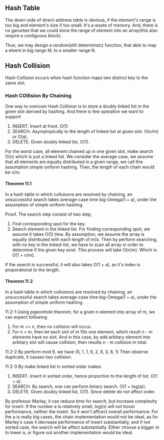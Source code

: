 ## Hash Table ##
The down-side of direct-address table is obvious, if the element's range is too big and element's size if too small. It's a waste of memory. And, there is no garuntee that we could store the range of element into an array(this also require a contiguous block). 

Thus, we may design a random(still determinstc) function, that able to map a eleent in big range M, to a smaller range N. 

## Hash Collision ##
Hash Collision occurs when hash function maps two distinct key to the same slot. 

### Hash COllision By Chaining ###
One way to overcom Hash Collision is to store a doubly linked list in the given slot derived by hashing.
And there is few operation we want to support
1. INSERT. Insert at front. O(1)
2. SEARCH. Asymptopically to the length of linked-list at given slot. O(n/m) or O(a).
3. DELETE. Given doubly linked list, O(1). 

For the worst case, all element chained up in one given slot, make search O(n) which is just a linked list.
We consider the average case, we assume that all elements are equally distributed in a given range, we call this assumption simple uniform hashing. Then, the length of each chain would  be n/m. 


#### Theorem 11.1 ####
In a hash table in which colluisons are resolved by chaining, an unsuccessful search takes average-case time big-Omega(1 + a), under the assumption of simple uniform hashing. 

Proof. The search step consist of two step,
1. Find corresponding spot for the key.
2. Search element in the linked list.
For finding corresponding spot, we assume it takes O(1) time. 
By assumption, we assume the array is equally distributed with each length of m/a. Then by perform searching, with no key in the linked-list, we have to scan all array in order to determine if the given key exist. This process will take O(n/m). Which is O(1 + n/m). 

If the search is successful, it will also takes O(1 + a), as it's index is proporational to the length.

#### Theorem 11.2 ####
In a hash table in which colluisons are resolved by chaining, an unsuccessful search takes average-case time big-Omega(1 + a), under the assumption of simple uniform hashing. 


11.2-1
Using pigeonhole theorem, for a given n element into array of m, we can expect following
1. For m >= n, then no collision will occur.
2. For n > m, then let each slot of m fills one element, which result n - m elements have no slot. And in this case, by add arbitary element into arbitary slot will cause collision, then results n - m collision in total. 


11.2-2
By perform mod 9, we have {5, 1, 1, 6, 2, 6, 3, 8, 1}
Then observe duplicate, it causes two collision. 


11.2-3
By make linked list in sorted order makes
1. INSERT. Insert in sorted order, hence proportion to the length of list. O(1 + a).
2. SEARCH. By search, one can perform binary search. O(1 + log(a)).
3. DELETE. Given doubly linked list, O(1). Since delete do not affect order. 

By professor Marley, it can reduce time for search, but increase complexity for insert. If the number a is relatively small, log(n) will not boost performance, neither the insert. So it won't affcect overall performance. For the a is really big cases, the chain implementation would not be ideal, as for Marley's case it decrease performance of insert substantially, and if not sorted case, the search will be affect substantially. Either choose a bigger m to lower a, or figure out another implementation would be ideal. 


